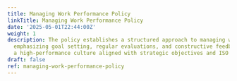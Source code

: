 ```yaml
---
title: Managing Work Performance Policy
linkTitle: Managing Work Performance Policy
date: '2025-05-01T22:44:00Z'
weight: 1
description: The policy establishes a structured approach to managing work performance,
  emphasizing goal setting, regular evaluations, and constructive feedback to foster
  a high-performance culture aligned with strategic objectives and ISO 9001 standards.
draft: false
ref: managing-work-performance-policy
---
```


